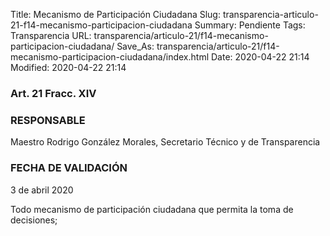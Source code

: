 Title: Mecanismo de Participación Ciudadana
Slug: transparencia-articulo-21-f14-mecanismo-participacion-ciudadana
Summary: Pendiente
Tags: Transparencia
URL: transparencia/articulo-21/f14-mecanismo-participacion-ciudadana/
Save_As: transparencia/articulo-21/f14-mecanismo-participacion-ciudadana/index.html
Date: 2020-04-22 21:14
Modified: 2020-04-22 21:14



### Art. 21 Fracc. XIV

### RESPONSABLE

Maestro Rodrigo González Morales, Secretario Técnico y de Transparencia

### FECHA DE VALIDACIÓN

3 de abril 2020

Todo mecanismo de participación ciudadana que permita la toma de decisiones;



